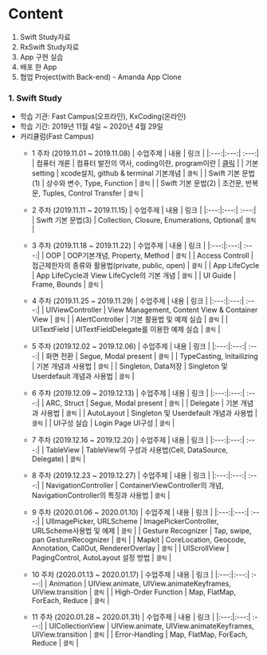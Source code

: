 # Content
1. Swift Study자료
2. RxSwift Study자료
3. App 구현 실습
4. 배포 한 App
5. 협업 Project(with Back-end) - Amanda App Clone


### 1.  Swift Study
 * 학습 기관: Fast Campus(오프라인), KxCoding(온라인)
 * 학습 기간: 2019년 11월 4일 ~ 2020년 4월 29일
 * 커리큘럼(Fast Campus)
    + 1 주차 (2019.11.01 ~ 2019.11.08)
      | 수업주제 | 내용 | 링크 |
      |:---:|:---:| :---:|
      | 컴퓨터 개론 | 컴퓨터 발전의 역사, coding이란, program이란 | [클릭](https://google.com) |
      | 기본 setting | xcode설치, github & terminal 기본개념 | `클릭` |
      | Swift 기본 문법(1) | 상수와 변수, Type, Function | `클릭` |
      | Swift 기본 문법(2) | 조건문, 반복문, Tuples, Control Transfer | `클릭` |
      
    + 2 주차 (2019.11.11 ~ 2019.11.15)
      | 수업주제 | 내용 | 링크 |
      |:---:|:---:| :---:|
      | Swift 기본 문법(3) |  Collection, Closure, Enumerations, Optional| `클릭` |
      
    + 3 주차 (2019.11.18 ~ 2019.11.22)
      | 수업주제 | 내용 | 링크 |
      |:---:|:---:| :---:|
      | OOP | OOP기본개념, Property, Method | `클릭` |
      | Access Controll | 접근제한자의 종류와 활용법(private, public, open) | `클릭` |
      | App LifeCycle | App LifeCycle과 View LifeCycle의 기본 개념 | `클릭` |
      | UI Guide | Frame, Bounds | `클릭` |
      
    + 4 주차 (2019.11.25 ~ 2019.11.29)
      | 수업주제 | 내용 | 링크 |
      |:---:|:---:| :---:|
      | UIViewController | View Management, Content View & Container View | `클릭` |
      | AlertController | 기본 활용법 및 예제 실습 | `클릭` |
      | UITextField | UITextFieldDelegate를 이용한 예제 실습 | `클릭` |
      
    + 5 주차 (2019.12.02 ~ 2019.12.06)
      | 수업주제 | 내용 | 링크 |
      |:---:|:---:| :---:|
      | 화면 전환 | Segue, Modal present | `클릭` |
      | TypeCasting, Initailizing | 기본 개념과 사용법 | `클릭` |
      | Singleton, Data저장 | Singleton 및 Userdefault 개념과 사용법 | `클릭` |
      
    + 6 주차 (2019.12.09 ~ 2019.12.13)
      | 수업주제 | 내용 | 링크 |
      |:---:|:---:| :---:|
      | ARC, Struct | Segue, Modal present | `클릭` |
      | Delegate | 기본 개념과 사용법 | `클릭` |
      | AutoLayout | Singleton 및 Userdefault 개념과 사용법 | `클릭` |
      | UI구성 실습 | Login Page UI구성 | `클릭` |
        
    + 7 주차 (2019.12.16 ~ 2019.12.20)
      | 수업주제 | 내용 | 링크 |
      |:---:|:---:| :---:|
      | TableView | TableView의 구성과 사용법(Cell, DataSource, Delegate) | `클릭` |
      
    + 8 주차 (2019.12.23 ~ 2019.12.27)
      | 수업주제 | 내용 | 링크 |
      |:---:|:---:| :---:|
      | NavigationController | ContainerViewController의 개념, NavigationController의 특징과 사용법 | `클릭` |
      
    + 9 주차 (2020.01.06 ~ 2020.01.10)
      | 수업주제 | 내용 | 링크 |
      |:---:|:---:| :---:|
      | UIImagePicker, URLScheme | ImagePickerController, URLScheme사용법 및 예제  | `클릭` |
      | Gesture Recognizer | Tap, swipe, pan GestureRecognizer | `클릭` |
      | Mapkit | CoreLocation, Geocode, Annotation, CallOut, RendererOverlay | `클릭` |
      | UIScrollView | PagingControl, AutoLayout 설정 방법 | `클릭` |

    + 10 주차 (2020.01.13 ~ 2020.01.17)
      | 수업주제 | 내용 | 링크 |
      |:---:|:---:| :---:|
      | Animation | UIView.animate, UIView.animateKeyframes, UIView.transition  | `클릭` |
      | High-Order Function | Map, FlatMap, ForEach, Reduce  | `클릭` |
      
    + 11 주차 (2020.01.28 ~ 2020.01.31)
      | 수업주제 | 내용 | 링크 |
      |:---:|:---:| :---:|
      | UICollectionView | UIView.animate, UIView.animateKeyframes, UIView.transition  | `클릭` |
      | Error-Handling | Map, FlatMap, ForEach, Reduce  | `클릭` |
